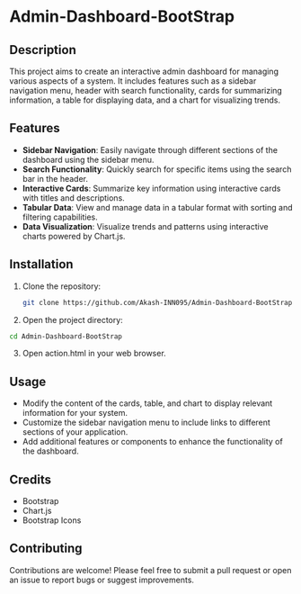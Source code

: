 # Admin-Dashboard-BootStrap

## Description

This project aims to create an interactive admin dashboard for managing various aspects of a system. It includes features such as a sidebar navigation menu, header with search functionality, cards for summarizing information, a table for displaying data, and a chart for visualizing trends.

## Features

- **Sidebar Navigation**: Easily navigate through different sections of the dashboard using the sidebar menu.
- **Search Functionality**: Quickly search for specific items using the search bar in the header.
- **Interactive Cards**: Summarize key information using interactive cards with titles and descriptions.
- **Tabular Data**: View and manage data in a tabular format with sorting and filtering capabilities.
- **Data Visualization**: Visualize trends and patterns using interactive charts powered by Chart.js.

## Installation

1. Clone the repository:

   ```bash
   git clone https://github.com/Akash-INN095/Admin-Dashboard-BootStrap
   ```
2. Open the project directory:
```bash
cd Admin-Dashboard-BootStrap
```
3. Open action.html in your web browser.

## Usage
- Modify the content of the cards, table, and chart to display relevant information for your system.
- Customize the sidebar navigation menu to include links to different sections of your application.
- Add additional features or components to enhance the functionality of the dashboard.

## Credits
- Bootstrap
- Chart.js
- Bootstrap Icons

## Contributing
Contributions are welcome! Please feel free to submit a pull request or open an issue to report bugs or suggest improvements.
